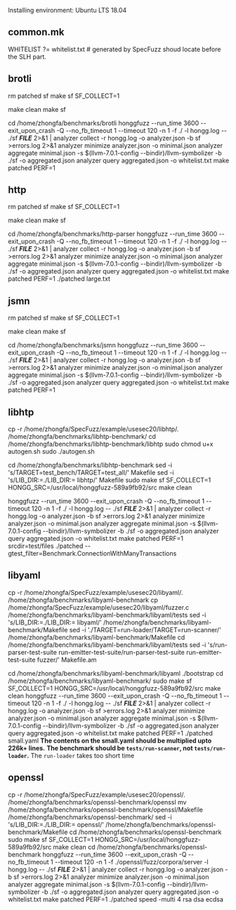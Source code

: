 Installing environment: Ubuntu LTS 18.04
## common.mk
WHITELIST ?= whitelist.txt  # generated by SpecFuzz
shoud locate before the SLH part.
## brotli
rm patched sf
make sf SF_COLLECT=1

make clean
make sf

cd /home/zhongfa/benchmarks/brotli
honggfuzz  --run_time 3600 --exit_upon_crash -Q --no_fb_timeout 1 --timeout 120 -n 1 -f ./ -l hongg.log -- ./sf ___FILE___ 2>&1 | analyzer collect -r hongg.log -o analyzer.json -b sf >errors.log 2>&1
analyzer minimize analyzer.json -o minimal.json
analyzer aggregate minimal.json -s $(llvm-7.0.1-config --bindir)/llvm-symbolizer -b ./sf -o aggregated.json
analyzer query aggregated.json -o whitelist.txt
make patched PERF=1

## http
rm patched sf
make sf SF_COLLECT=1

make clean
make sf

cd /home/zhongfa/benchmarks/http-parser
honggfuzz  --run_time 3600 --exit_upon_crash -Q --no_fb_timeout 1 --timeout 120 -n 1 -f ./ -l hongg.log -- ./sf ___FILE___ 2>&1 | analyzer collect -r hongg.log -o analyzer.json -b sf >errors.log 2>&1
analyzer minimize analyzer.json -o minimal.json
analyzer aggregate minimal.json -s $(llvm-7.0.1-config --bindir)/llvm-symbolizer -b ./sf -o aggregated.json
analyzer query aggregated.json -o whitelist.txt
make patched PERF=1
./patched large.txt

## jsmn
rm patched sf
make sf SF_COLLECT=1

make clean
make sf

cd /home/zhongfa/benchmarks/jsmn
honggfuzz  --run_time 3600 --exit_upon_crash -Q --no_fb_timeout 1 --timeout 120 -n 1 -f ./ -l hongg.log -- ./sf ___FILE___ 2>&1 | analyzer collect -r hongg.log -o analyzer.json -b sf >errors.log 2>&1
analyzer minimize analyzer.json -o minimal.json
analyzer aggregate minimal.json -s $(llvm-7.0.1-config --bindir)/llvm-symbolizer -b ./sf -o aggregated.json
analyzer query aggregated.json -o whitelist.txt
make patched PERF=1


## libhtp
cp -r /home/zhongfa/SpecFuzz/example/usesec20/libhtp/. /home/zhongfa/benchmarks/libhtp-benchmark/
cd /home/zhongfa/benchmarks/libhtp-benchmark/libhtp
sudo chmod u+x autogen.sh
sudo ./autogen.sh

cd /home/zhongfa/benchmarks/libhtp-benchmark
sed -i 's/TARGET=test_bench/TARGET=test_all/' Makefile
sed -i 's/LIB_DIR:=./LIB_DIR:= libhtp/' Makefile
sudo make sf SF_COLLECT=1 HONGG_SRC=/usr/local/honggfuzz-589a9fb92/src
make clean

honggfuzz  --run_time 3600 --exit_upon_crash -Q --no_fb_timeout 1 --timeout 120 -n 1 -f ./ -l hongg.log -- ./sf ___FILE___ 2>&1 | analyzer collect -r hongg.log -o analyzer.json -b sf >errors.log 2>&1
analyzer minimize analyzer.json -o minimal.json
analyzer aggregate minimal.json -s $(llvm-7.0.1-config --bindir)/llvm-symbolizer -b ./sf -o aggregated.json
analyzer query aggregated.json -o whitelist.txt
make patched PERF=1
srcdir=test/files ./patched --gtest_filter=Benchmark.ConnectionWithManyTransactions

## libyaml
cp -r /home/zhongfa/SpecFuzz/example/usesec20/libyaml/. /home/zhongfa/benchmarks/libyaml-benchmark
cp /home/zhongfa/SpecFuzz/example/usesec20/libyaml/fuzzer.c /home/zhongfa/benchmarks/libyaml-benchmark/libyaml/tests
sed -i 's/LIB_DIR:=./LIB_DIR:= libyaml/' /home/zhongfa/benchmarks/libyaml-benchmark/Makefile
sed -i './TARGET=run-loader/TARGET=run-scanner/' /home/zhongfa/benchmarks/libyaml-benchmark/Makefile
cd /home/zhongfa/benchmarks/libyaml-benchmark/libyaml/tests
sed -i 's/run-parser-test-suite run-emitter-test-suite/run-parser-test-suite run-emitter-test-suite fuzzer/' Makefile.am

cd /home/zhongfa/benchmarks/libyaml-benchmark/libyaml 
./bootstrap
cd /home/zhongfa/benchmarks/libyaml-benchmark/
sudo make sf SF_COLLECT=1 HONGG_SRC=/usr/local/honggfuzz-589a9fb92/src
make clean
honggfuzz  --run_time 3600 --exit_upon_crash -Q --no_fb_timeout 1 --timeout 120 -n 1 -f ./ -l hongg.log -- ./sf ___FILE___ 2>&1 | analyzer collect -r hongg.log -o analyzer.json -b sf >errors.log 2>&1
analyzer minimize analyzer.json -o minimal.json
analyzer aggregate minimal.json -s $(llvm-7.0.1-config --bindir)/llvm-symbolizer -b ./sf -o aggregated.json
analyzer query aggregated.json -o whitelist.txt
make patched PERF=1
./patched small.yaml
**The contents on the small.yaml should be multiplied upto 226k+ lines.**
**The benchmark should be `tests/run-scanner`, not `tests/run-loader`.** The `run-loader` takes too short time

## openssl
cp -r /home/zhongfa/SpecFuzz/example/usesec20/openssl/. /home/zhongfa/benchmarks/openssl-benchmark/openssl
mv /home/zhongfa/benchmarks/openssl-benchmark/openssl/Makefile /home/zhongfa/benchmarks/openssl-benchmark/
sed -i 's/LIB_DIR:=./LIB_DIR:= openssl/' /home/zhongfa/benchmarks/openssl-benchmark/Makefile
cd /home/zhongfa/benchmarks/openssl-benchmark
sudo make sf SF_COLLECT=1 HONGG_SRC=/usr/local/honggfuzz-589a9fb92/src
make clean
cd /home/zhongfa/benchmarks/openssl-benchmark
honggfuzz  --run_time 3600 --exit_upon_crash -Q --no_fb_timeout 1 --timeout 120 -n 1 -f ./openssl/fuzz/corpora/server -l hongg.log -- ./sf ___FILE___ 2>&1 | analyzer collect -r hongg.log -o analyzer.json -b sf >errors.log 2>&1
analyzer minimize analyzer.json -o minimal.json
analyzer aggregate minimal.json -s $(llvm-7.0.1-config --bindir)/llvm-symbolizer -b ./sf -o aggregated.json
analyzer query aggregated.json -o whitelist.txt
make patched PERF=1
./patched speed -multi 4 rsa dsa ecdsa